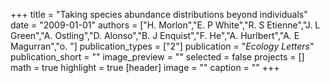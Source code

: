 +++
title = "Taking species abundance distributions beyond individuals"
date = "2009-01-01"
authors = ["H. Morlon","E. P White","R. S Etienne","J. L Green","A. Ostling","D. Alonso","B. J Enquist","F. He","A. Hurlbert","A. E Magurran","o. "]
publication_types = ["2"]
publication = "_Ecology Letters_"
publication_short = ""
image_preview = ""
selected = false
projects = []
math = true
highlight = true
[header]
image = ""
caption = ""
+++

